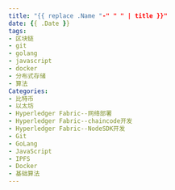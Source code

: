 ```yaml
---
title: "{{ replace .Name "-" " " | title }}"
date: {{ .Date }}
tags:
- 区块链
- git
- golang
- javascript
- docker
- 分布式存储
- 算法
Categories:
- 比特币
- 以太坊
- Hyperledger Fabric--网络部署
- Hyperledger Fabric--chaincode开发
- Hyperledger Fabric--NodeSDK开发
- Git
- GoLang
- JavaScript
- IPFS
- Docker
- 基础算法
---
```


